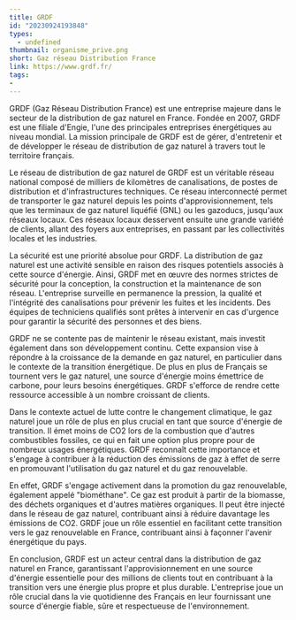 ```yaml
---
title: GRDF
id: "20230924193848"
types:
  - undefined
thumbnail: organisme_prive.png
short: Gaz réseau Distribution France
link: https://www.grdf.fr/
tags:
- 
---
```


GRDF (Gaz Réseau Distribution France) est une entreprise majeure dans le secteur de la distribution de gaz naturel en France. Fondée en 2007, GRDF est une filiale d'Engie, l'une des principales entreprises énergétiques au niveau mondial. La mission principale de GRDF est de gérer, d'entretenir et de développer le réseau de distribution de gaz naturel à travers tout le territoire français.

Le réseau de distribution de gaz naturel de GRDF est un véritable réseau national composé de milliers de kilomètres de canalisations, de postes de distribution et d'infrastructures techniques. Ce réseau interconnecté permet de transporter le gaz naturel depuis les points d'approvisionnement, tels que les terminaux de gaz naturel liquéfié (GNL) ou les gazoducs, jusqu'aux réseaux locaux. Ces réseaux locaux desservent ensuite une grande variété de clients, allant des foyers aux entreprises, en passant par les collectivités locales et les industries.

La sécurité est une priorité absolue pour GRDF. La distribution de gaz naturel est une activité sensible en raison des risques potentiels associés à cette source d'énergie. Ainsi, GRDF met en œuvre des normes strictes de sécurité pour la conception, la construction et la maintenance de son réseau. L'entreprise surveille en permanence la pression, la qualité et l'intégrité des canalisations pour prévenir les fuites et les incidents. Des équipes de techniciens qualifiés sont prêtes à intervenir en cas d'urgence pour garantir la sécurité des personnes et des biens.

GRDF ne se contente pas de maintenir le réseau existant, mais investit également dans son développement continu. Cette expansion vise à répondre à la croissance de la demande en gaz naturel, en particulier dans le contexte de la transition énergétique. De plus en plus de Français se tournent vers le gaz naturel, une source d'énergie moins émettrice de carbone, pour leurs besoins énergétiques. GRDF s'efforce de rendre cette ressource accessible à un nombre croissant de clients.

Dans le contexte actuel de lutte contre le changement climatique, le gaz naturel joue un rôle de plus en plus crucial en tant que source d'énergie de transition. Il émet moins de CO2 lors de la combustion que d'autres combustibles fossiles, ce qui en fait une option plus propre pour de nombreux usages énergétiques. GRDF reconnaît cette importance et s'engage à contribuer à la réduction des émissions de gaz à effet de serre en promouvant l'utilisation du gaz naturel et du gaz renouvelable.

En effet, GRDF s'engage activement dans la promotion du gaz renouvelable, également appelé "biométhane". Ce gaz est produit à partir de la biomasse, des déchets organiques et d'autres matières organiques. Il peut être injecté dans le réseau de gaz naturel, contribuant ainsi à réduire davantage les émissions de CO2. GRDF joue un rôle essentiel en facilitant cette transition vers le gaz renouvelable en France, contribuant ainsi à façonner l'avenir énergétique du pays.

En conclusion, GRDF est un acteur central dans la distribution de gaz naturel en France, garantissant l'approvisionnement en une source d'énergie essentielle pour des millions de clients tout en contribuant à la transition vers une énergie plus propre et plus durable. L'entreprise joue un rôle crucial dans la vie quotidienne des Français en leur fournissant une source d'énergie fiable, sûre et respectueuse de l'environnement.

<!--EndFragment-->
